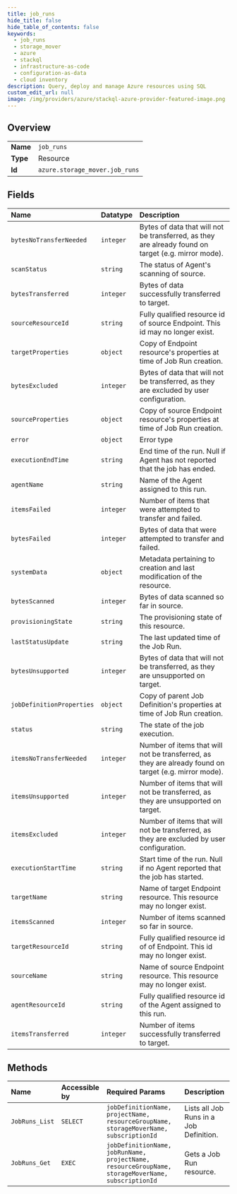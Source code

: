 ```yaml
---
title: job_runs
hide_title: false
hide_table_of_contents: false
keywords:
  - job_runs
  - storage_mover
  - azure    
  - stackql
  - infrastructure-as-code
  - configuration-as-data
  - cloud inventory
description: Query, deploy and manage Azure resources using SQL
custom_edit_url: null
image: /img/providers/azure/stackql-azure-provider-featured-image.png
---
```

  
    

## Overview
<table><tbody>
<tr><td><b>Name</b></td><td><code>job_runs</code></td></tr>
<tr><td><b>Type</b></td><td>Resource</td></tr>
<tr><td><b>Id</b></td><td><code>azure.storage_mover.job_runs</code></td></tr>
</tbody></table>

## Fields
| Name | Datatype | Description |
|:-----|:---------|:------------|
| `bytesNoTransferNeeded` | `integer` | Bytes of data that will not be transferred, as they are already found on target (e.g. mirror mode). |
| `scanStatus` | `string` | The status of Agent's scanning of source. |
| `bytesTransferred` | `integer` | Bytes of data successfully transferred to target. |
| `sourceResourceId` | `string` | Fully qualified resource id of source Endpoint. This id may no longer exist. |
| `targetProperties` | `object` | Copy of Endpoint resource's properties at time of Job Run creation. |
| `bytesExcluded` | `integer` | Bytes of data that will not be transferred, as they are excluded by user configuration. |
| `sourceProperties` | `object` | Copy of source Endpoint resource's properties at time of Job Run creation. |
| `error` | `object` | Error type |
| `executionEndTime` | `string` | End time of the run. Null if Agent has not reported that the job has ended. |
| `agentName` | `string` | Name of the Agent assigned to this run. |
| `itemsFailed` | `integer` | Number of items that were attempted to transfer and failed. |
| `bytesFailed` | `integer` | Bytes of data that were attempted to transfer and failed. |
| `systemData` | `object` | Metadata pertaining to creation and last modification of the resource. |
| `bytesScanned` | `integer` | Bytes of data scanned so far in source. |
| `provisioningState` | `string` | The provisioning state of this resource. |
| `lastStatusUpdate` | `string` | The last updated time of the Job Run. |
| `bytesUnsupported` | `integer` | Bytes of data that will not be transferred, as they are unsupported on target. |
| `jobDefinitionProperties` | `object` | Copy of parent Job Definition's properties at time of Job Run creation. |
| `status` | `string` | The state of the job execution. |
| `itemsNoTransferNeeded` | `integer` | Number of items that will not be transferred, as they are already found on target (e.g. mirror mode). |
| `itemsUnsupported` | `integer` | Number of items that will not be transferred, as they are unsupported on target. |
| `itemsExcluded` | `integer` | Number of items that will not be transferred, as they are excluded by user configuration. |
| `executionStartTime` | `string` | Start time of the run. Null if no Agent reported that the job has started. |
| `targetName` | `string` | Name of target Endpoint resource. This resource may no longer exist. |
| `itemsScanned` | `integer` | Number of items scanned so far in source. |
| `targetResourceId` | `string` | Fully qualified resource id of of Endpoint. This id may no longer exist. |
| `sourceName` | `string` | Name of source Endpoint resource. This resource may no longer exist. |
| `agentResourceId` | `string` | Fully qualified resource id of the Agent assigned to this run. |
| `itemsTransferred` | `integer` | Number of items successfully transferred to target. |
## Methods
| Name | Accessible by | Required Params | Description |
|:-----|:--------------|:----------------|:------------|
| `JobRuns_List` | `SELECT` | `jobDefinitionName, projectName, resourceGroupName, storageMoverName, subscriptionId` | Lists all Job Runs in a Job Definition. |
| `JobRuns_Get` | `EXEC` | `jobDefinitionName, jobRunName, projectName, resourceGroupName, storageMoverName, subscriptionId` | Gets a Job Run resource. |
